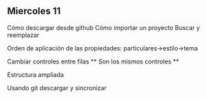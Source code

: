 ## Miercoles 11

Cómo descargar desde github
Cómo importar un proyecto
Buscar y reemplazar


Orden de aplicación de las propiedades:
particulares->estilo->tema

Cambiar controles entre filas
** Son los mismos controles **


Estructura ampliada


Usando git
descargar y sincronizar